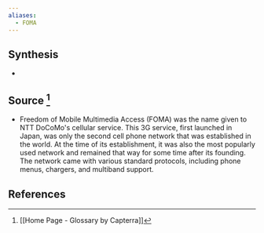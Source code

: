 ```yaml
---
aliases:
  - FOMA
---
```

## Synthesis
- 
## Source [^1]
- Freedom of Mobile Multimedia Access (FOMA) was the name given to NTT DoCoMo's cellular service. This 3G service, first launched in Japan, was only the second cell phone network that was established in the world. At the time of its establishment, it was also the most popularly used network and remained that way for some time after its founding. The network came with various standard protocols, including phone menus, chargers, and multiband support.
## References

[^1]: [[Home Page - Glossary by Capterra]]